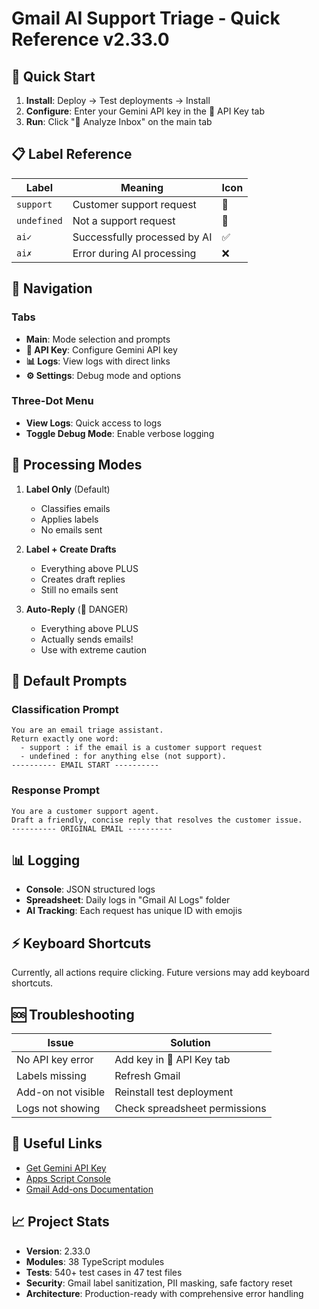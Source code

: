 # Gmail AI Support Triage - Quick Reference v2.33.0

## 🚀 Quick Start

1. **Install**: Deploy → Test deployments → Install
2. **Configure**: Enter your Gemini API key in the 🔑 API Key tab
3. **Run**: Click "🚀 Analyze Inbox" on the main tab

## 📋 Label Reference

| Label | Meaning | Icon |
|-------|---------|------|
| `support` | Customer support request | 📧 |
| `undefined` | Not a support request | 📄 |
| `ai✓` | Successfully processed by AI | ✅ |
| `ai✗` | Error during AI processing | ❌ |

## 🎯 Navigation

### Tabs
- **Main**: Mode selection and prompts
- **🔑 API Key**: Configure Gemini API key
- **📊 Logs**: View logs with direct links
- **⚙️ Settings**: Debug mode and options

### Three-Dot Menu
- **View Logs**: Quick access to logs
- **Toggle Debug Mode**: Enable verbose logging

## 🔧 Processing Modes

1. **Label Only** (Default)
   - Classifies emails
   - Applies labels
   - No emails sent

2. **Label + Create Drafts**
   - Everything above PLUS
   - Creates draft replies
   - Still no emails sent

3. **Auto-Reply** (🚨 DANGER)
   - Everything above PLUS
   - Actually sends emails!
   - Use with extreme caution

## 📝 Default Prompts

### Classification Prompt
```
You are an email triage assistant.
Return exactly one word:
  - support : if the email is a customer support request
  - undefined : for anything else (not support).
---------- EMAIL START ----------
```

### Response Prompt
```
You are a customer support agent.
Draft a friendly, concise reply that resolves the customer issue.
---------- ORIGINAL EMAIL ----------
```

## 📊 Logging

- **Console**: JSON structured logs
- **Spreadsheet**: Daily logs in "Gmail AI Logs" folder
- **AI Tracking**: Each request has unique ID with emojis

## ⚡ Keyboard Shortcuts

Currently, all actions require clicking. Future versions may add keyboard shortcuts.

## 🆘 Troubleshooting

| Issue | Solution |
|-------|----------|
| No API key error | Add key in 🔑 API Key tab |
| Labels missing | Refresh Gmail |
| Add-on not visible | Reinstall test deployment |
| Logs not showing | Check spreadsheet permissions |

## 🔗 Useful Links

- [Get Gemini API Key](https://aistudio.google.com/apikey)
- [Apps Script Console](https://script.google.com)
- [Gmail Add-ons Documentation](https://developers.google.com/gmail/add-ons)

## 📈 Project Stats

- **Version**: 2.33.0
- **Modules**: 38 TypeScript modules
- **Tests**: 540+ test cases in 47 test files
- **Security**: Gmail label sanitization, PII masking, safe factory reset
- **Architecture**: Production-ready with comprehensive error handling